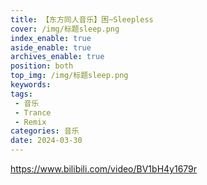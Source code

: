 ```yaml
---
title: 【东方同人音乐】困~Sleepless
cover: /img/标题sleep.png
index_enable: true
aside_enable: true
archives_enable: true
position: both
top_img: /img/标题sleep.png
keywords: 
tags:
 - 音乐
 - Trance
 - Remix
categories: 音乐
date: 2024-03-30
---
```

https://www.bilibili.com/video/BV1bH4y1679r